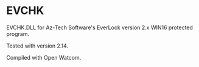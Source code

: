 # EVCHK

EVCHK.DLL for Az-Tech Software's EverLock version 2.x WIN16 protected program.

Tested with version 2.14.

Compiled with Open Watcom.
